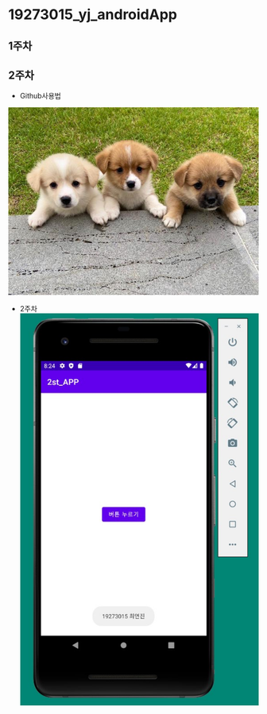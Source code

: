 # 19273015_yj_androidApp

## 1주차

## 2주차
  - Github사용법

<img width="" height="" src="./png/dog.jpg"></img>

  - 2주차
<img width="" height="" src="./png/2st.jpg"></img>
